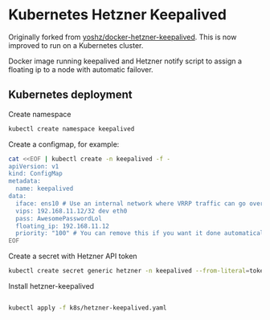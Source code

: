 # Kubernetes Hetzner Keepalived

Originally forked from [yoshz/docker-hetzner-keepalived](https://github.com/yoshz/docker-hetzner-keepalived). This is now improved to run on a Kubernetes cluster.


Docker image running keepalived and Hetzner notify script to assign a floating ip to a node with automatic failover.

## Kubernetes deployment

Create namespace

```bash
kubectl create namespace keepalived
```

Create a configmap, for example:

```bash
cat <<EOF | kubectl create -n keepalived -f -
apiVersion: v1
kind: ConfigMap
metadata:
  name: keepalived
data:
  iface: ens10 # Use an internal network where VRRP traffic can go over
  vips: 192.168.11.12/32 dev eth0  
  pass: AwesomePasswordLol
  floating_ip: 192.168.11.12
  priority: "100" # You can remove this if you want it done automatically (I prefere it set so all are equally on)
EOF
```

Create a secret with Hetzner API token

```bash
kubectl create secret generic hetzner -n keepalived --from-literal=token=YOUR_TOKEN
```

Install hetzner-keepalived

```bash

kubectl apply -f k8s/hetzner-keepalived.yaml
```
